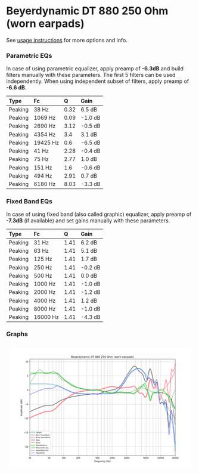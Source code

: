 # Beyerdynamic DT 880 250 Ohm (worn earpads)
See [usage instructions](https://github.com/jaakkopasanen/AutoEq#usage) for more options and info.

### Parametric EQs
In case of using parametric equalizer, apply preamp of **-6.3dB** and build filters manually
with these parameters. The first 5 filters can be used independently.
When using independent subset of filters, apply preamp of **-6.6 dB**.

| Type    | Fc       |    Q | Gain    |
|:--------|:---------|:-----|:--------|
| Peaking | 38 Hz    | 0.32 | 6.5 dB  |
| Peaking | 1069 Hz  | 0.09 | -1.0 dB |
| Peaking | 2690 Hz  | 3.12 | -0.5 dB |
| Peaking | 4354 Hz  | 3.4  | 3.1 dB  |
| Peaking | 19425 Hz | 0.6  | -6.5 dB |
| Peaking | 41 Hz    | 2.28 | -0.4 dB |
| Peaking | 75 Hz    | 2.77 | 1.0 dB  |
| Peaking | 151 Hz   | 1.6  | -0.6 dB |
| Peaking | 494 Hz   | 2.91 | 0.7 dB  |
| Peaking | 6180 Hz  | 8.03 | -3.3 dB |

### Fixed Band EQs
In case of using fixed band (also called graphic) equalizer, apply preamp of **-7.3dB**
(if available) and set gains manually with these parameters.

| Type    | Fc       |    Q | Gain    |
|:--------|:---------|:-----|:--------|
| Peaking | 31 Hz    | 1.41 | 6.2 dB  |
| Peaking | 63 Hz    | 1.41 | 5.1 dB  |
| Peaking | 125 Hz   | 1.41 | 1.7 dB  |
| Peaking | 250 Hz   | 1.41 | -0.2 dB |
| Peaking | 500 Hz   | 1.41 | 0.0 dB  |
| Peaking | 1000 Hz  | 1.41 | -1.0 dB |
| Peaking | 2000 Hz  | 1.41 | -1.2 dB |
| Peaking | 4000 Hz  | 1.41 | 1.2 dB  |
| Peaking | 8000 Hz  | 1.41 | -1.0 dB |
| Peaking | 16000 Hz | 1.41 | -4.3 dB |

### Graphs
![](./Beyerdynamic%20DT%20880%20250%20Ohm%20(worn%20earpads).png)